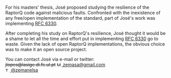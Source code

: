 For his masters' thesis, Jos&eacute; proposed studying the resilience of the RaptorQ code against malicious faults. Confronted with the inexistence of any free/open implementation of the standard, part of Jos&eacute;'s work was implementing [RFC 6330](http://tools.ietf.org/html/rfc6330).

After completing his study on RaptorQ's resilience, Jos&eacute; thought it would be a shame to let all the time and effort put in implementing [RFC 6330](http://tools.ietf.org/html/rfc6330) go to waste. Given the lack of open RaptorQ implementations, the obvious choice was to make it an open source project.

<!--- We use the span tag to disable auto URL on email -->
You can contact Jos&eacute; via e-mail or twitter:  
<strike>jlopes<span></span>@lasige.di.fc.ul.pt</strike> 
[<img src="resources/mail-logo.png" width="15" height="12" alt="Mail logo"/>  zemasa@gmail.com](mailto:zemasa@gmail.com)  
[<img src="resources/twitter-logo.png" width="14" height="11" alt="Twitter logo"/>  @zemanelsa](https://twitter.com/zemanelsa)
